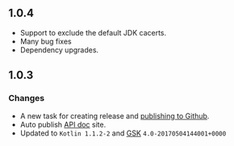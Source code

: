 ## 1.0.4

- Support to exclude the default JDK cacerts.
- Many bug fixes
- Dependency upgrades.

## 1.0.3

### Changes

* A new task for creating release and [publishing to Github](https://help.github.com/articles/creating-releases/).
* Auto publish [API doc](https://sureshg.github.io/InstallCerts/) site.
* Updated to `Kotlin 1.1.2-2` and [GSK](https://github.com/gradle/gradle-script-kotlin) `4.0-20170504144001+0000`